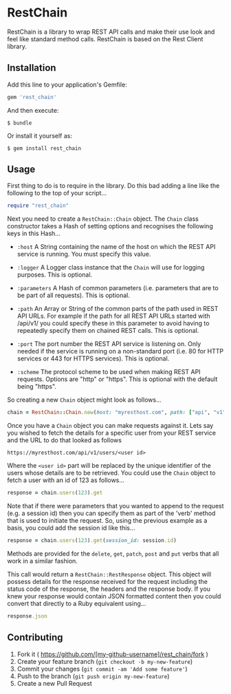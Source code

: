 # RestChain

RestChain is a library to wrap REST API calls and make their use look and feel
like standard method calls. RestChain is based on the Rest Client library.

## Installation

Add this line to your application's Gemfile:

```ruby
gem 'rest_chain'
```

And then execute:

    $ bundle

Or install it yourself as:

    $ gem install rest_chain

## Usage

First thing to do is to require in the library. Do this bad adding a line like
the following to the top of your script...

```ruby
require "rest_chain"
```

Next you need to create a ```RestChain::Chain``` object. The ```Chain``` class
constructor takes a Hash of setting options and recognises the following keys
in this Hash...

 * ```:host``` A String containing the name of the host on which the REST API
               service is running. You must specify this value.

 * ```:logger``` A Logger class instance that the ```Chain``` will use for
                 logging purposes. This is optional.

 * ```:parameters``` A Hash of common parameters (i.e. parameters that are to
                     be part of all requests). This is optional.

 * ```:path``` An Array or String of the common parts of the path used in REST
               API URLs. For example if the path for all REST API URLs started
               with /api/v1/ you could specify these in this parameter to avoid
               having to repeatedly specify them on chained REST calls. This is
               optional.

 * ```:port``` The port number the REST API service is listening on. Only needed
               if the service is running on a non-standard port (i.e. 80 for HTTP
               services or 443 for HTTPS services). This is optional.

 * ```:scheme``` The protocol scheme to be used when making REST API requests.
                 Options are "http" or "https". This is optional with the default
                 being "https".

So creating a new ```Chain``` object might look as follows...

```ruby
chain = RestChain::Chain.new(host: "myresthost.com", path: ["api", "v1"])
```

Once you have a ```Chain``` object you can make requests against it. Lets say
you wished to fetch the details for a specific user from your REST service and
the URL to do that looked as follows

```
https://myresthost.com/api/v1/users/<user id>
```

Where the ```<user id>``` part will be replaced by the unique identifier of the
users whose details are to be retrieved. You could use the ```Chain``` object to
fetch a user with an id of 123 as follows...

```ruby
response = chain.users(123).get
```

Note that if there were parameters that you wanted to append to the request (e.g.
a session id) then you can specify them as part of the 'verb' method that is used
to initiate the request. So, using the previous example as a basis, you could add
the session id like this...

```ruby
response = chain.users(123).get(session_id: session.id)
```

Methods are provided for the ```delete```, ```get```, ```patch```, ```post``` and
```put``` verbs that all work in a similar fashion.

This call would return a ```RestChain::RestResponse``` object. This object will
possess details for the response received for the request including the status
code of the response, the headers and the response body. If you knew your response
would contain JSON formatted content then you could convert that directly to a
Ruby equivalent using...

```ruby
response.json
```

## Contributing

1. Fork it ( https://github.com/[my-github-username]/rest_chain/fork )
2. Create your feature branch (`git checkout -b my-new-feature`)
3. Commit your changes (`git commit -am 'Add some feature'`)
4. Push to the branch (`git push origin my-new-feature`)
5. Create a new Pull Request
